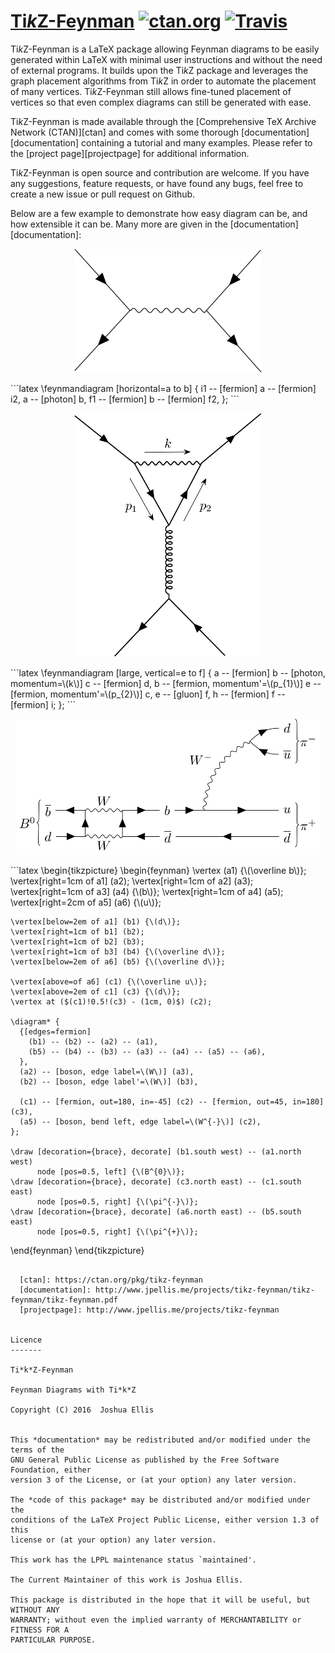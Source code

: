 [Ti*k*Z-Feynman](http://www.jpellis.me/projects/tikz-feynman) [![ctan.org](https://img.shields.io/ctan/v/tikz-feynman.svg)](https://ctan.org/pkg/tikz-feynman) [![Travis](https://img.shields.io/travis/JP-Ellis/tikz-feynman.svg)](https://travis-ci.org/JP-Ellis/tikz-feynman)
=============================================================

Ti*k*Z-Feynman is a LaTeX package allowing Feynman diagrams to be easily
generated within LaTeX with minimal user instructions and without the need of
external programs.  It builds upon the Ti*k*Z package and leverages the graph
placement algorithms from Ti*k*Z in order to automate the placement of many
vertices.  Ti*k*Z-Feynman still allows fine-tuned placement of vertices so that
even complex diagrams can still be generated with ease.

Ti*k*Z-Feynman is made available through the
[Comprehensive TeX Archive Network (CTAN)][ctan] and comes with some thorough
[documentation][documentation] containing a tutorial and many examples.  Please
refer to the [project page][projectpage] for additional information.

Ti*k*Z-Feynman is open source and contribution are welcome.  If you have any
suggestions, feature requests, or have found any bugs, feel free to create a new
issue or pull request on Github.

Below are a few example to demonstrate how easy diagram can be, and how
extensible it can be.  Many more are given in the
[documentation][documentation]:

<p align="center"><img src="./images/qed.png" alt="QED Example" width=300px /></p>
```latex
\feynmandiagram [horizontal=a to b] {
  i1 -- [fermion] a -- [fermion] i2,
  a -- [photon] b,
  f1 -- [fermion] b -- [fermion] f2,
};
```

<p align="center"><img src="./images/penguin.png" alt="Penguin Example" width=300px /></p>
```latex
\feynmandiagram [large, vertical=e to f] {
  a -- [fermion] b -- [photon, momentum=\(k\)] c -- [fermion] d,
  b -- [fermion, momentum'=\(p_{1}\)] e -- [fermion, momentum'=\(p_{2}\)] c,
  e -- [gluon]  f,
  h -- [fermion] f -- [fermion] i;
};
```

<p align="center"><img src="./images/mixing.png" alt="Mixing Example" width=490px /></p>
```latex
\begin{tikzpicture}
  \begin{feynman}
    \vertex (a1) {\(\overline b\)};
    \vertex[right=1cm of a1] (a2);
    \vertex[right=1cm of a2] (a3);
    \vertex[right=1cm of a3] (a4) {\(b\)};
    \vertex[right=1cm of a4] (a5);
    \vertex[right=2cm of a5] (a6) {\(u\)};

    \vertex[below=2em of a1] (b1) {\(d\)};
    \vertex[right=1cm of b1] (b2);
    \vertex[right=1cm of b2] (b3);
    \vertex[right=1cm of b3] (b4) {\(\overline d\)};
    \vertex[below=2em of a6] (b5) {\(\overline d\)};

    \vertex[above=of a6] (c1) {\(\overline u\)};
    \vertex[above=2em of c1] (c3) {\(d\)};
    \vertex at ($(c1)!0.5!(c3) - (1cm, 0)$) (c2);

    \diagram* {
      {[edges=fermion]
        (b1) -- (b2) -- (a2) -- (a1),
        (b5) -- (b4) -- (b3) -- (a3) -- (a4) -- (a5) -- (a6),
      },
      (a2) -- [boson, edge label=\(W\)] (a3),
      (b2) -- [boson, edge label'=\(W\)] (b3),

      (c1) -- [fermion, out=180, in=-45] (c2) -- [fermion, out=45, in=180] (c3),
      (a5) -- [boson, bend left, edge label=\(W^{-}\)] (c2),
    };

    \draw [decoration={brace}, decorate] (b1.south west) -- (a1.north west)
          node [pos=0.5, left] {\(B^{0}\)};
    \draw [decoration={brace}, decorate] (c3.north east) -- (c1.south east)
          node [pos=0.5, right] {\(\pi^{-}\)};
    \draw [decoration={brace}, decorate] (a6.north east) -- (b5.south east)
          node [pos=0.5, right] {\(\pi^{+}\)};
  \end{feynman}
\end{tikzpicture}
```

  [ctan]: https://ctan.org/pkg/tikz-feynman
  [documentation]: http://www.jpellis.me/projects/tikz-feynman/tikz-feynman/tikz-feynman.pdf
  [projectpage]: http://www.jpellis.me/projects/tikz-feynman


Licence
-------

Ti*k*Z-Feynman

Feynman Diagrams with Ti*k*Z

Copyright (C) 2016  Joshua Ellis


This *documentation* may be redistributed and/or modified under the terms of the
GNU General Public License as published by the Free Software Foundation, either
version 3 of the License, or (at your option) any later version.

The *code of this package* may be distributed and/or modified under the
conditions of the LaTeX Project Public License, either version 1.3 of this
license or (at your option) any later version.

This work has the LPPL maintenance status `maintained'.

The Current Maintainer of this work is Joshua Ellis.

This package is distributed in the hope that it will be useful, but WITHOUT ANY
WARRANTY; without even the implied warranty of MERCHANTABILITY or FITNESS FOR A
PARTICULAR PURPOSE.
